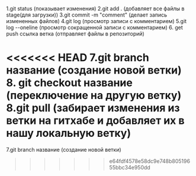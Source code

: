 1.git status (показывает изменения)
2.git add . (добавляет все файлы в stage(для загрузки))
3.git commit -m "comment" (делает запись измененных файлов)
4.git log (просмотр записи с комментарием)
5.git log --oneline (просмотр сокращенной записи с комментарием) 6. get push ссылка ветка (отправляет файлы в репозиторий)

<<<<<<< HEAD
7.git branch название (создание новой ветки) 8. git checkout название (переключение на другую ветку)
8.git pull (забирает изменения из ветки на гитхабе и добавляет их в нашу локальную ветку)
=======
7.git branch название (создание новой ветки)
>>>>>>> e64fdf4578e58dc9e748b80519655bbc34e950dd
